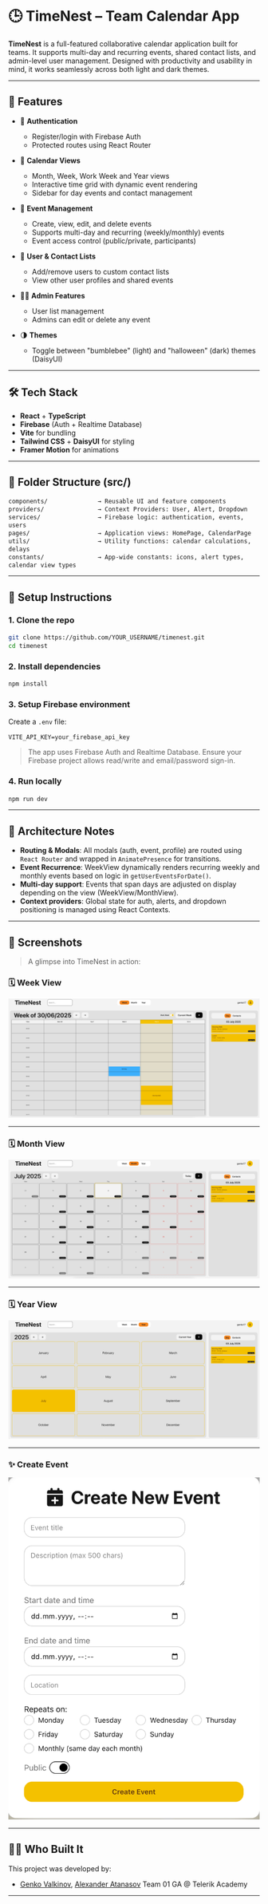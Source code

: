 # 🕒 TimeNest – Team Calendar App

**TimeNest** is a full-featured collaborative calendar application built for teams. It supports multi-day and recurring events, shared contact lists, and admin-level user management. Designed with productivity and usability in mind, it works seamlessly across both light and dark themes.

---

## 🚀 Features

- 🔐 **Authentication**
  - Register/login with Firebase Auth
  - Protected routes using React Router

- 📅 **Calendar Views**
  - Month, Week, Work Week and Year views
  - Interactive time grid with dynamic event rendering
  - Sidebar for day events and contact management

- 📝 **Event Management**
  - Create, view, edit, and delete events
  - Supports multi-day and recurring (weekly/monthly) events
  - Event access control (public/private, participants)

- 👥 **User & Contact Lists**
  - Add/remove users to custom contact lists
  - View other user profiles and shared events

- 🧑‍💼 **Admin Features**
  - User list management
  - Admins can edit or delete any event

- 🌗 **Themes**
  - Toggle between "bumblebee" (light) and "halloween" (dark) themes (DaisyUI)

---

## 🛠️ Tech Stack

- **React** + **TypeScript**
- **Firebase** (Auth + Realtime Database)
- **Vite** for bundling
- **Tailwind CSS** + **DaisyUI** for styling
- **Framer Motion** for animations

---

## 📁 Folder Structure (src/)

```
components/              → Reusable UI and feature components
providers/               → Context Providers: User, Alert, Dropdown
services/                → Firebase logic: authentication, events, users
pages/                   → Application views: HomePage, CalendarPage
utils/                   → Utility functions: calendar calculations, delays
constants/               → App-wide constants: icons, alert types, calendar view types
```

---

## 🧪 Setup Instructions

### 1. Clone the repo

```bash
git clone https://github.com/YOUR_USERNAME/timenest.git
cd timenest
```

### 2. Install dependencies

```bash
npm install
```

### 3. Setup Firebase environment

Create a `.env` file:

```env
VITE_API_KEY=your_firebase_api_key
```

> The app uses Firebase Auth and Realtime Database. Ensure your Firebase project allows read/write and email/password sign-in.

### 4. Run locally

```bash
npm run dev
```

---

## 🧩 Architecture Notes

- **Routing & Modals**: All modals (auth, event, profile) are routed using `React Router` and wrapped in `AnimatePresence` for transitions.
- **Event Recurrence**: WeekView dynamically renders recurring weekly and monthly events based on logic in `getUserEventsForDate()`.
- **Multi-day support**: Events that span days are adjusted on display depending on the view (WeekView/MonthView).
- **Context providers**: Global state for auth, alerts, and dropdown positioning is managed using React Contexts.

---

## 📸 Screenshots

> A glimpse into TimeNest in action:

### 🗓️ Week View  
![Week View](./public/week-view.png)

---

### 🗓️ Month View
![Month View](./public/month-view.png)

---

### 🗓️ Year View  
![Year View](./public/year-view.png)

---

### ✨ Create Event  
![Create Event](./public/create-event.png)

---

## 👨‍💻 Who Built It

This project was developed by:

- [Genko Valkinov](https://github.com/ValkinovG), [Alexander Atanasov](https://github.com/al-atanasov1)  Team 01 GA @ Telerik Academy

---